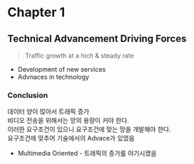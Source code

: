 # Chapter 1

## Technical Advancement Driving Forces 
> Traffic growth at a hich & steady rate 
* Development of new services <br>
* Advnaces in technology <br>

### Conclusion
 데이터 양이 많아서 트래픽 증가 <br>
 비디오 전송을 위해서는 망의 용량이 커야 한다. <br>
 이러한 요구조건이 있으니 요구조건에 맞는 망을 개발해야 한다. <br>
 요구조건에 맞추어 기술에서의 Advace가 있었음 <br>

 * Multimedia Oriented - 트래픽의 증가를 야기시켰음
 
